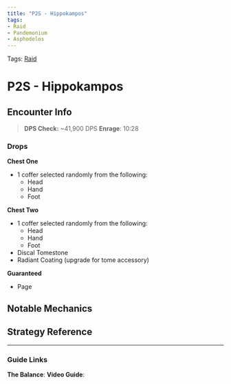 ```yaml
---
title: "P2S - Hippokampos"
tags:
- Raid
- Pandemonium
- Asphodelos
---
```

Tags: [Raid](Raid)

# P2S - Hippokampos

## Encounter Info

>**DPS Check:** ~41,900 DPS
>**Enrage**: 10:28

### Drops
**Chest One**
- 1 coffer selected randomly from the following:
	- Head
	- Hand
	- Foot
	
**Chest Two**
- 1 coffer selected randomly from the following:
	- Head
	- Hand
	- Foot
- Discal Tomestone
- Radiant Coating (upgrade for tome accessory)

**Guaranteed**
- Page

## Notable Mechanics


## Strategy Reference

---

### Guide Links
**The Balance**: 
**Video Guide**:
